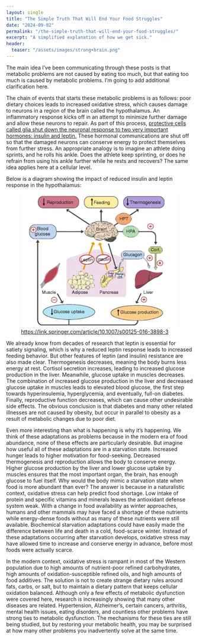 ```yaml
---
layout: single
title: "The Simple Truth That Will End Your Food Struggles"
date: "2024-09-02"
permalink: "/the-simple-truth-that-will-end-your-food-struggles/"
excerpt: "A simplified explanation of how we get sick."
header:
  teaser: "/assets/images/strong+brain.png"
---
```


The main idea I’ve been communicating through these posts is that metabolic problems are not caused by eating too much, but that eating too much is caused by metabolic problems. I’m going to add additional clarification here.

The chain of events that starts these metabolic problems is as follows: poor dietary choices leads to increased oxidative stress, which causes damage to neurons in a region of the brain called the hypothalamus. An inflammatory response kicks off in an attempt to minimize further damage and allow these neurons to repair. As part of this process, [protective cells called glia shut down the neuronal response to two very important hormones: insulin and leptin.](https://www.ncbi.nlm.nih.gov/pmc/articles/PMC5253392/) These hormonal communications are shut off so that the damaged neurons can conserve energy to protect themselves from further stress. An appropriate analogy is to imagine an athlete doing sprints, and he rolls his ankle. Does the athlete keep sprinting, or does he refrain from using his ankle further while he rests and recovers? The same idea applies here at a cellular level.

Below is a diagram showing the impact of reduced insulin and leptin response in the hypothalamus:

<figure>
    <img src="/assets/images/leptin+resistance+diagram.png"
         alt="Leptin Resistance Diagram">
    <figcaption><a href="https://link.springer.com/article/10.1007/s00125-016-3898-3">https://link.springer.com/article/10.1007/s00125-016-3898-3</a></figcaption>
</figure>

We already know from decades of research that leptin is essential for satiety signaling, which is why a reduced leptin response leads to increased feeding behavior. But other features of leptin (and insulin) resistance are also made clear. Thermogenesis decreases, meaning the body burns less energy at rest. Cortisol secretion increases, leading to increased glucose production in the liver. Meanwhile, glucose uptake in muscles decreases. The combination of increased glucose production in the liver and decreased glucose uptake in muscles leads to elevated blood glucose, the first step towards hyperinsulemia, hyperglycemia, and eventually, full-on diabetes. Finally, reproductive function decreases, which can cause other undesirable side effects. The obvious conclusion is that diabetes and many other related illnesses are not caused by obesity, but occur in parallel to obesity as a result of metabolic changes due to poor diet.

Even more interesting than what is happening is why it’s happening. We think of these adaptations as problems because in the modern era of food abundance, none of these effects are particularly desirable. But imagine how useful all of these adaptations are in a starvation state. Increased hunger leads to higher motivation for food-seeking. Decreased thermogenesis and reproduction allows the body to conserve energy. Higher glucose production by the liver and lower glucose uptake by muscles ensures that the most important organ, the brain, has enough glucose to fuel itself. Why would the body mimic a starvation state when food is more abundant than ever? The answer is because in a naturalistic context, oxidative stress can help predict food shortage. Low intake of protein and specific vitamins and minerals leaves the antioxidant defense system weak. With a change in food availability as winter approaches, humans and other mammals may have faced a shortage of these nutrients while energy-dense foods without as many of these nutrients were still available. Biochemical starvation adaptations could have easily made the difference between life and death in a cold, food-scarce winter. Instead of these adaptations occurring after starvation develops, oxidative stress may have allowed time to increase and conserve energy in advance, before most foods were actually scarce.

In the modern context, oxidative stress is rampant in most of the Western population due to high amounts of nutrient-poor refined carbohydrates, high amounts of oxidation-susceptible refined oils, and high amounts of food additives. The solution is not to create strange dietary rules around fats, carbs, or salt, but to maintain a dietary pattern that keeps cellular oxidation balanced. Although only a few effects of metabolic dysfunction were covered here, research is increasingly showing that many other diseases are related. Hypertension, Alzheimer’s, certain cancers, arthritis, mental health issues, eating disorders, and countless other problems have strong ties to metabolic dysfunction. The mechanisms for these ties are still being studied, but by restoring your metabolic health, you may be surprised at how many other problems you inadvertently solve at the same time.
